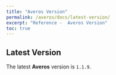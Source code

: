 ```yaml
---
title: "Averos Version"
permalink: /averos/docs/latest-version/
excerpt: "Reference -  Averos Version"
toc: true
---
```


## **Latest Version**


The latest **Averos** version is `1.1.9`.
